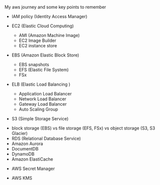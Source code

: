 My aws journey and some key points to remember

* IAM policy (Identity Access Manager)

* EC2 (Elastic Cloud Computing)
  - AMI (Amazon Machine Image)
  - EC2 Image Builder
  - EC2 instance store

* EBS (Amazon Elastic Block Store)
  - EBS snapshots
  - EFS (Elastic File System)
  - FSx

* ELB (Elastic Load Balancing )
  - Application Load Balancer
  - Network Load Balancer 
  - Gateway Load Balancer
  - Auto Scaling Group

* S3 (Simple Storage Service)
 - block storage (EBS) vs file storage (EFS, FSx) vs object storage (S3, S3 Glacier)
 - RDS (Relational Database Service)
 - Amazon Aurora
 - DocumentDB 
 - DynamoDB
 - Amazon ElastiCache

* AWS Secret Manager
 - AWS KMS
